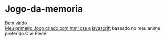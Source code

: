 # Jogo-da-memoria
Bem vindo</br>
<a href="https://fe-a.github.io/Jogo-da-memoria/pages/index.html" target="_blank" rel="noopener noreferrer">Meu primeiro Jogo criado com html css e javascrift</a> baseado no meu anime preferido One Piece
